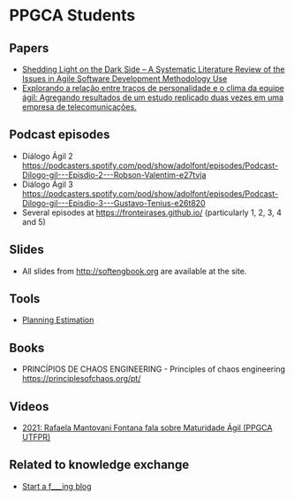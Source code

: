 # PPGCA Students

## Papers

- [Shedding Light on the Dark Side – A Systematic Literature Review of the Issues in Agile Software Development Methodology Use](https://www.sciencedirect.com/science/article/abs/pii/S0164121224000098?dgcid=raven_sd_aip_email)
- [Explorando a relação entre traços de personalidade e o clima da equipe ágil: Agregando resultados de um estudo replicado duas vezes em uma empresa de telecomunicações.](https://x.com/FronteirasES/status/1755626505051246657?s=20)

## Podcast episodes 

- Diálogo Ágil 2 https://podcasters.spotify.com/pod/show/adolfont/episodes/Podcast-Dilogo-gil---Episdio-2---Robson-Valentim-e27tvja
- Diálogo Ágil 3 https://podcasters.spotify.com/pod/show/adolfont/episodes/Podcast-Dilogo-gil---Episdio-3---Gustavo-Tenius-e26t820
- Several episodes at https://fronteirases.github.io/ (particularly 1, 2, 3, 4 and 5) 

## Slides
- All slides from http://softengbook.org are available at the site.


## Tools 

- [Planning Estimation](https://teamlead.tools/)

## Books

- PRINCÍPIOS DE CHAOS ENGINEERING - Principles of chaos engineering https://principlesofchaos.org/pt/


## Videos

- [2021: Rafaela Mantovani Fontana fala sobre Maturidade Ágil (PPGCA UTFPR)](https://www.youtube.com/watch?v=urG5C6zAfZs)

## Related to knowledge exchange

- [Start a f___ing blog](https://startafuckingblog.com/)


